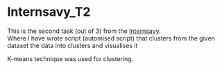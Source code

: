 # Internsavy_T2

This is the second task (out of 3) from the [Internsavy](http://www.internsavy.com).<br /> Where I have wrote script (automised script) that clusters from the given dataset the  data into clusters and visualises it <br />

K-means technique was used for clustering.
